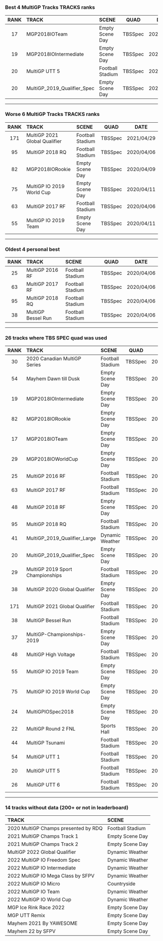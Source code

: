 ### Best 4 MultiGP Tracks TRACKS ranks
|RANK|TRACK|SCENE|QUAD|DATE|
|:---:|:---|:---|:---:|:---:|
|17|MGP2018IOTeam|Empty Scene Day|TBSSpec|2020/05/05|
|19|MGP2018IOIntermediate|Empty Scene Day|TBSSpec|2020/04/09|
|20|MultiGP UTT 5|Football Stadium|TBSSpec|2020/04/06|
|20|MultiGP_2019_Qualifier_Spec|Empty Scene Day|TBSSpec|2020/08/30|
---
### Worse 6 MultiGP Tracks TRACKS ranks
|RANK|TRACK|SCENE|QUAD|DATE|
|:---:|:---|:---|:---:|:---:|
|171|MultiGP 2021 Global Qualifier|Football Stadium|TBSSpec|2021/04/29|
|95|MultiGP 2018 RQ|Football Stadium|TBSSpec|2020/04/06|
|82|MGP2018IORookie|Empty Scene Day|TBSSpec|2020/04/09|
|75|MultiGP IO 2019 World Cup|Empty Scene Day|TBSSpec|2020/04/11|
|63|MultiGP 2017 RF|Football Stadium|TBSSpec|2020/04/06|
|55|MultiGP IO 2019 Team|Empty Scene Day|TBSSpec|2020/04/11|
---
### Oldest 4 personal best
|RANK|TRACK|SCENE|QUAD|DATE|
|:---:|:---|:---|:---:|:---:|
|25|MultiGP 2016 RF|Football Stadium|TBSSpec|2020/04/06|
|63|MultiGP 2017 RF|Football Stadium|TBSSpec|2020/04/06|
|95|MultiGP 2018 RQ|Football Stadium|TBSSpec|2020/04/06|
|38|MultiGP Bessel Run|Football Stadium|TBSSpec|2020/04/06|
---
### 26 tracks where TBS SPEC quad was used
|RANK|TRACK|SCENE|QUAD|DATE|
|:---:|:---|:---|:---:|:---:|
|30|2020 Canadian MultiGP Series|Football Stadium|TBSSpec|2020/08/19|
|54|Mayhem Dawn till Dusk|Empty Scene Day|TBSSpec|2020/04/09|
|19|MGP2018IOIntermediate|Empty Scene Day|TBSSpec|2020/04/09|
|82|MGP2018IORookie|Empty Scene Day|TBSSpec|2020/04/09|
|17|MGP2018IOTeam|Empty Scene Day|TBSSpec|2020/05/05|
|29|MGP2018IOWorldCup|Empty Scene Day|TBSSpec|2020/05/05|
|25|MultiGP 2016 RF|Football Stadium|TBSSpec|2020/04/06|
|63|MultiGP 2017 RF|Football Stadium|TBSSpec|2020/04/06|
|48|MultiGP 2018 RF|Empty Scene Day|TBSSpec|2020/10/15|
|95|MultiGP 2018 RQ|Football Stadium|TBSSpec|2020/04/06|
|41|MultiGP_2019_Qualifier_Large|Dynamic Weather|TBSSpec|2020/08/30|
|20|MultiGP_2019_Qualifier_Spec|Empty Scene Day|TBSSpec|2020/08/30|
|29|MultiGP 2019 Sport Championships|Football Stadium|TBSSpec|2020/08/24|
|38|MultiGP 2020 Global Qualifier|Empty Scene Day|TBSSpec|2020/07/09|
|171|MultiGP 2021 Global Qualifier|Football Stadium|TBSSpec|2021/04/29|
|38|MultiGP Bessel Run|Football Stadium|TBSSpec|2020/04/06|
|37|MultiGP-Championships-2019|Empty Scene Day|TBSSpec|2020/04/11|
|48|MultiGP High Voltage|Football Stadium|TBSSpec|2020/04/06|
|55|MultiGP IO 2019 Team|Empty Scene Day|TBSSpec|2020/04/11|
|75|MultiGP IO 2019 World Cup|Empty Scene Day|TBSSpec|2020/04/11|
|24|MultiGPIOSpec2018|Empty Scene Day|TBSSpec|2020/04/11|
|22|MultiGP Round 2 FNL|Sports Hall|TBSSpec|2020/04/14|
|44|MultiGP Tsunami|Football Stadium|TBSSpec|2020/04/06|
|54|MultiGP UTT 1|Football Stadium|TBSSpec|2020/04/06|
|20|MultiGP UTT 5|Football Stadium|TBSSpec|2020/04/06|
|26|MultiGP UTT 6|Football Stadium|TBSSpec|2020/04/06|
---
### 14 tracks without data (200+ or not in leaderboard)
|TRACK|SCENE|
|:---|:---|
|2020 MultiGP Champs presented by RDQ|Football Stadium|
|2021 MultiGP Champs Track 1|Empty Scene Day|
|2021 MultiGP Champs Track 2|Empty Scene Day|
|MultiGP 2022 Global Qualifier|Dynamic Weather|
|2022 MultiGP IO Freedom Spec|Dynamic Weather|
|2022 MultiGP IO Intermediate|Dynamic Weather|
|2022 MultiGP IO Mega Class by SFPV|Dynamic Weather|
|2022 MultiGP IO Micro|Countryside|
|2022 MultiGP IO Team|Dynamic Weather|
|2022 MultiGP IO World Cup|Dynamic Weather|
|MGP Ice Rink Race 2022|Empty Scene Day|
|MGP UTT Remix|Empty Scene Day|
|Mayhem 2021 By YAWESOME|Empty Scene Day|
|Mayhem 22 by SFPV|Empty Scene Day|
